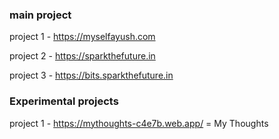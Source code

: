 ### main project

project 1 - https://myselfayush.com </br>

project 2 - https://sparkthefuture.in </br>

project 3 - https://bits.sparkthefuture.in </br>

### Experimental projects

project 1 - https://mythoughts-c4e7b.web.app/  = My Thoughts
